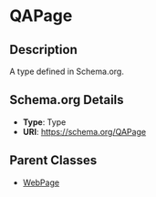 # QAPage

## Description
A type defined in Schema.org.

## Schema.org Details
- **Type**: Type
- **URI**: https://schema.org/QAPage

## Parent Classes
- [WebPage](../WebPage.md)

